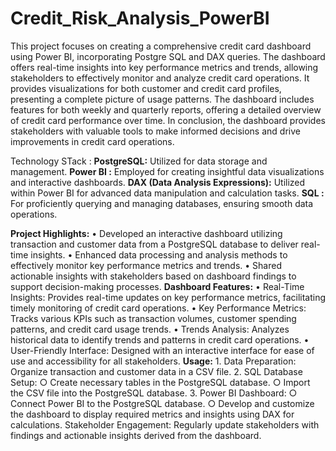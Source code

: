 # Credit_Risk_Analysis_PowerBI
This project focuses on creating a comprehensive credit card dashboard using Power BI, incorporating Postgre SQL and DAX queries.  The dashboard offers real-time insights into key performance metrics and trends, allowing stakeholders to effectively monitor and analyze credit card operations. 
It provides visualizations for both customer and credit card profiles, presenting a complete picture of usage patterns. 
The dashboard includes features for both weekly and quarterly reports, offering a detailed overview of credit card performance over time. 
In conclusion, the dashboard provides stakeholders with valuable tools to make informed decisions and drive improvements in credit card operations.

Technology STack : 
**PostgreSQL:** Utilized for data storage and management.
**Power BI :** Employed for creating insightful data visualizations and interactive dashboards.
**DAX (Data Analysis Expressions):** Utilized within Power BI for advanced data manipulation and calculation tasks.
**SQL       :** For proficiently querying and managing databases, ensuring smooth data operations.

**Project Highlights:**
	• Developed an interactive dashboard utilizing transaction and customer data from a PostgreSQL database to deliver real-time insights.
	• Enhanced data processing and analysis methods to effectively monitor key performance metrics and trends.
	• Shared actionable insights with stakeholders based on dashboard findings to support decision-making processes.
**Dashboard Features:**
	• Real-Time Insights: Provides real-time updates on key performance metrics, facilitating timely monitoring of credit card operations.
	• Key Performance Metrics: Tracks various KPIs such as transaction volumes, customer spending patterns, and credit card usage trends.
	• Trends Analysis: Analyzes historical data to identify trends and patterns in credit card operations.
	• User-Friendly Interface: Designed with an interactive interface for ease of use and accessibility for all stakeholders.
**Usage:**
	1. Data Preparation: Organize transaction and customer data in a CSV file.
	2. SQL Database Setup:
		○ Create necessary tables in the PostgreSQL database.
		○ Import the CSV file into the PostgreSQL database.
	3. Power BI Dashboard:
		○ Connect Power BI to the PostgreSQL database.
		○ Develop and customize the dashboard to display required metrics and insights using DAX for calculations.
Stakeholder Engagement: Regularly update stakeholders with findings and actionable insights derived from the dashboard.
